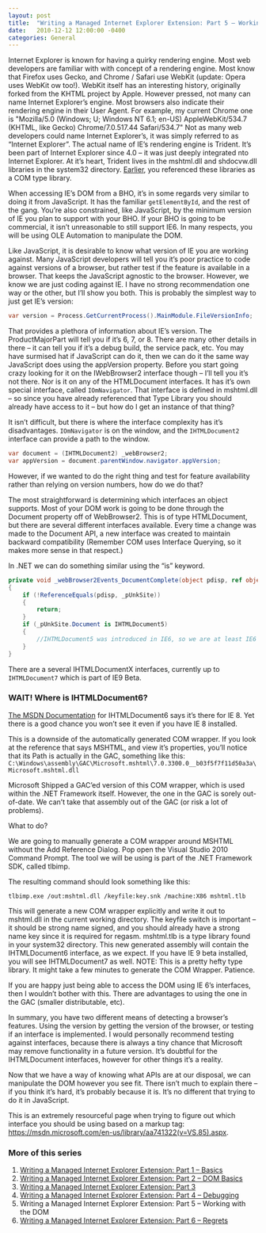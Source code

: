 ```yaml
---
layout: post
title:  "Writing a Managed Internet Explorer Extension: Part 5 – Working with the DOM"
date:   2010-12-12 12:00:00 -0400
categories: General
---
```


Internet Explorer is known for having a quirky rendering engine. Most web
developers are familiar with with concept of a rendering engine. Most know that
Firefox uses Gecko, and Chrome / Safari use WebKit (update: Opera uses WebKit 
ow too!). WebKit itself has an interesting history, originally forked from the
KHTML project by Apple. However pressed, not many can name Internet Explorer’s
engine. Most browsers also indicate their rendering engine in their User Agent.
For example, my current Chrome one is "Mozilla/5.0 (Windows; U; Windows NT 6.1;
en-US) AppleWebKit/534.7 (KHTML, like Gecko) Chrome/7.0.517.44 Safari/534.7" Not
as many web developers could name Internet Explorer’s, it was simply referred
to as “Internet Explorer”. The actual name of IE’s rendering engine is Trident.
It’s been part of Internet Explorer since 4.0 – it was just deeply integrated 
nto Internet Explorer. At it’s heart, Trident lives in the mshtml.dll and
shdocvw.dll libraries in the system32 directory. [Earlier][1], you referenced these
libraries as a COM type library.

When accessing IE’s DOM from a BHO, it’s in some regards very similar to doing
it from JavaScript. It has the familiar `getElementById`, and the rest of
the gang. You’re also constrained, like JavaScript, by the minimum version of IE
you plan to support with your BHO. If your BHO is going to be commercial, it
isn’t unreasonable to still support IE6. In many respects, you will be using OLE
Automation to manipulate the DOM.

Like JavaScript, it is desirable to know what version of IE you are working
against. Many JavaScript developers will tell you it’s poor practice to code
against versions of a browser, but rather test if the feature is available in a
browser. That keeps the JavaScript agnostic to the browser. However, we know we
are just coding against IE. I have no strong recommendation one way or the
other, but I’ll show you both. This is probably the simplest way to just get IE’s
version:

```csharp
var version = Process.GetCurrentProcess().MainModule.FileVersionInfo;
```

That provides a plethora of information about IE’s version. The ProductMajorPart
will tell you if it’s 6, 7, or 8. There are many other details in there – it can
tell you if it’s a debug build, the service pack, etc. You may have surmised 
hat if JavaScript can do it, then we can do it the same way JavaScript does
using the appVersion property. Before you start going crazy looking for it on
the IWebBrowser2 interface though – I’ll tell you it’s not there. Nor is it on
any of the HTMLDocument interfaces. It has it’s own special interface, called
`IOmNavigator`. That interface is defined in mshtml.dll – so since you have
already referenced that Type Library you should already have access to it – but
how do I get an instance of that thing?

It isn’t difficult, but there is where the interface complexity has it’s
disadvantages. `IOmNavigator` is on the window, and the `IHTMLDocument2` interface
can provide a path to the window.

```csharp
var document = (IHTMLDocument2) _webBrowser2;
var appVersion = document.parentWindow.navigator.appVersion;
```

However, if we wanted to do the right thing and test for feature availability
rather than relying on version numbers, how do we do that?

The most straightforward is determining which interfaces an object supports.
Most of your DOM work is going to be done through the Document property off of
WebBrowser2. This is of type HTMLDocument, but there are several different
interfaces available. Every time a change was made to the Document API, a new
interface was created to maintain backward compatibility (Remember COM uses
Interface Querying, so it makes more sense in that respect.)

In .NET we can do something similar using the “is” keyword.

```csharp
private void _webBrowser2Events_DocumentComplete(object pdisp, ref object url)
{
    if (!ReferenceEquals(pdisp, _pUnkSite))
    {
        return;
    }
    if (_pUnkSite.Document is IHTMLDocument5)
    {
        //IHTMLDocument5 was introduced in IE6, so we are at least IE6
    }
}
```

There are a several IHTMLDocumentX interfaces, currently up to `IHTMLDocument7`
which is part of IE9 Beta.

### WAIT! Where is IHTMLDocument6?

[The MSDN Documentation][2] for IHTMLDocument6 says it’s there for IE 8. Yet
there is a good chance you won’t see it even if you have IE 8 installed.

This is a downside of the automatically generated COM wrapper. If you look at
the reference that says MSHTML, and view it’s properties, you’ll notice that its
Path is actually in the GAC, something like this:
`C:\Windows\assembly\GAC\Microsoft.mshtml\7.0.3300.0__b03f5f7f11d50a3a\Microsoft.mshtml.dll`

Microsoft Shipped a GAC’ed version of this COM wrapper, which is used within
the .NET Framework itself. However, the one in the GAC is sorely out-of-date.
We can’t take that assembly out of the GAC (or risk a lot of problems).

What to do?

We are going to manually generate a COM wrapper around MSHTML without the Add
Reference Dialog. Pop open the Visual Studio 2010 Command Prompt. The tool we
will be using is part of the .NET Framework SDK, called tlbimp.

The resulting command should look something like this:

```
tlbimp.exe /out:mshtml.dll /keyfile:key.snk /machine:X86 mshtml.tlb
```

This will generate a new COM wrapper explicitly and write it out to mshtml.dll
in the current working directory. The keyfile switch is important – it should be
strong name signed, and you should already have a strong name key since it is
required for regasm. mshtml.tlb is a type library found in your system32
directory. This new generated assembly will contain the IHTMLDocument6 interface,
as we expect. If you have IE 9 beta installed, you will see IHTMLDocument7 as
well. NOTE: This is a pretty hefty type library. It might take a few minutes to
generate the COM Wrapper. Patience.

If you are happy just being able to access the DOM using IE 6’s interfaces, then
I wouldn’t bother with this. There are advantages to using the one in the GAC
(smaller distributable, etc).

In summary, you have two different means of detecting a browser’s features.
Using the version by getting the version of the browser, or testing if an
interface is implemented. I would personally recommend testing against
interfaces, because there is always a tiny chance that Microsoft may remove
functionality in a future version. It’s doubtful for the IHTMLDocument
interfaces, however for other things it’s a reality.

Now that we have a way of knowing what APIs are at our disposal, we can
manipulate the DOM however you see fit. There isn’t much to explain there – if
you think it’s hard, it’s probably because it is. It’s no different that trying
to do it in JavaScript.

This is an extremely resourceful page when trying to figure out which interface
you should be using based on a markup tag:
https://msdn.microsoft.com/en-us/library/aa741322(v=VS.85).aspx.

### More of this series

1. [Writing a Managed Internet Explorer Extension: Part 1 – Basics][1]
1. [Writing a Managed Internet Explorer Extension: Part 2 – DOM Basics][3]
1. [Writing a Managed Internet Explorer Extension: Part 3][4]
1. [Writing a Managed Internet Explorer Extension: Part 4 – Debugging][5]
1. Writing a Managed Internet Explorer Extension: Part 5 – Working with the DOM
1. [Writing a Managed Internet Explorer Extension: Part 6 – Regrets][6]

[1]: /2009/11/18/writing-a-managed-internet-explorer-extension-part-1-basics/
[2]: https://msdn.microsoft.com/en-us/library/cc288669(VS.85).aspx
[3]: /2010/05/31/writing-a-managed-internet-explorer-extension-part-2-dom-basics/
[4]: /2010/06/10/writing-a-managed-internet-explorer-extension-part-3/
[5]: /2010/11/28/writing-a-managed-internet-explorer-extension-part-4-debugging/
[6]: /2012/09/03/regrets-managed-browser-helper-objects/